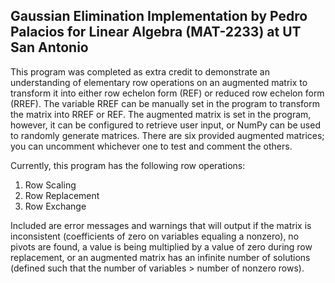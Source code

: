 ## **Gaussian Elimination Implementation by Pedro Palacios for Linear Algebra (MAT-2233) at UT San Antonio**

This program was completed as extra credit to demonstrate an understanding of elementary row operations on an augmented matrix to transform it into either row echelon form (REF) or reduced row echelon form (RREF). The variable RREF can be manually set in the program to transform the matrix into RREF or REF. The augmented matrix is set in the program, however, it can be configured to retrieve user input, or NumPy can be used to randomly generate matrices. There are six provided augmented matrices; you can uncomment whichever one to test and comment the others.

Currently, this program has the following row operations:
  1. Row Scaling
  2. Row Replacement
  3. Row Exchange

Included are error messages and warnings that will output if the matrix is inconsistent (coefficients of zero on variables equaling a nonzero), no pivots are found, a value is being multiplied by a value of zero during row replacement, or an augmented matrix has an infinite number of solutions (defined such that the number of variables > number of nonzero rows). 

